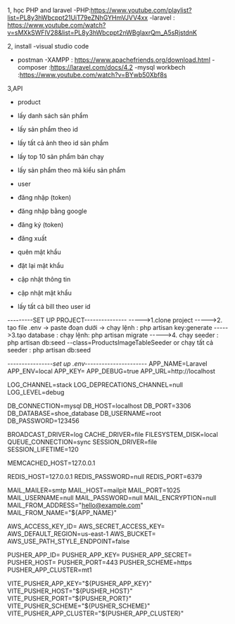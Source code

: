 1, học PHP and laravel
-PHP:https://www.youtube.com/playlist?list=PL8y3hWbcppt21UiT79eZNhGYHmVJVV4xx
-laravel : https://www.youtube.com/watch?v=sMXkSWFlV28&list=PL8y3hWbcppt2nWBglaxrQm_A5sRjstdnK

2, install
-visual studio code

-   postman
    -XAMPP : https://www.apachefriends.org/download.html
    -composer :https://laravel.com/docs/4.2
    -mysql workbech :https://www.youtube.com/watch?v=BYwb50Xbf8s

3,API

-   product

*   lấy danh sách sản phẩm

*   lấy sản phẩm theo id
*   lấy tất cả ảnh theo id sản phẩm
*   lấy top 10 sản phẩm bán chạy
*   lấy sản phẩm theo mã kiểu sản phẩm

-   user

*   đăng nhập (token)
*   đăng nhập bằng google
*   đăng ký (token)

*   đăng xuất
*   quên mật khẩu
*   đặt lại mật khẩu

*   cập nhật thông tin
*   cập nhật mật khẩu
*   lấy tất cả bill theo user id

---------SET UP PROJECT---------------
----->1.clone project
----->2. tạo file .env -> paste đoạn dưới -> chạy lệnh : php artisan key:generate
----->3.tạo database : chạy lệnh: php artisan migrate
----->4. chạy seeder : php artisan db:seed --class=ProductsImageTableSeeder or chạy tất cả seeder : php artisan db:seed

_----------------set up .env----------------------_
APP_NAME=Laravel
APP_ENV=local
APP_KEY=
APP_DEBUG=true
APP_URL=http://localhost

LOG_CHANNEL=stack
LOG_DEPRECATIONS_CHANNEL=null
LOG_LEVEL=debug

DB_CONNECTION=mysql
DB_HOST=localhost
DB_PORT=3306
DB_DATABASE=shoe_database
DB_USERNAME=root
DB_PASSWORD=123456

BROADCAST_DRIVER=log
CACHE_DRIVER=file
FILESYSTEM_DISK=local
QUEUE_CONNECTION=sync
SESSION_DRIVER=file
SESSION_LIFETIME=120

MEMCACHED_HOST=127.0.0.1

REDIS_HOST=127.0.0.1
REDIS_PASSWORD=null
REDIS_PORT=6379

MAIL_MAILER=smtp
MAIL_HOST=mailpit
MAIL_PORT=1025
MAIL_USERNAME=null
MAIL_PASSWORD=null
MAIL_ENCRYPTION=null
MAIL_FROM_ADDRESS="hello@example.com"
MAIL_FROM_NAME="${APP_NAME}"

AWS_ACCESS_KEY_ID=
AWS_SECRET_ACCESS_KEY=
AWS_DEFAULT_REGION=us-east-1
AWS_BUCKET=
AWS_USE_PATH_STYLE_ENDPOINT=false

PUSHER_APP_ID=
PUSHER_APP_KEY=
PUSHER_APP_SECRET=
PUSHER_HOST=
PUSHER_PORT=443
PUSHER_SCHEME=https
PUSHER_APP_CLUSTER=mt1

VITE_PUSHER_APP_KEY="${PUSHER_APP_KEY}"
VITE_PUSHER_HOST="${PUSHER_HOST}"
VITE_PUSHER_PORT="${PUSHER_PORT}"
VITE_PUSHER_SCHEME="${PUSHER_SCHEME}"
VITE_PUSHER_APP_CLUSTER="${PUSHER_APP_CLUSTER}"

